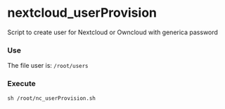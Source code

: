 # nextcloud_userProvision

Script to create user for Nextcloud or Owncloud with generica password

### Use

The file user is: `/root/users`

### Execute

```
sh /root/nc_userProvision.sh
```

